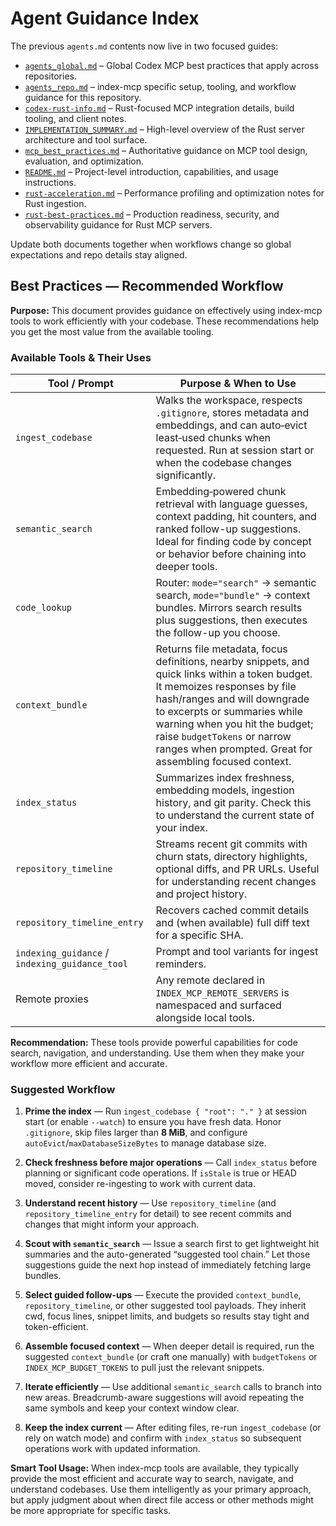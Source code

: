 # Agent Guidance Index

The previous `agents.md` contents now live in two focused guides:

- [`agents_global.md`](agents_global.md) – Global Codex MCP best practices that apply across repositories.
- [`agents_repo.md`](agents_repo.md) – index-mcp specific setup, tooling, and workflow guidance for this repository.
- [`codex-rust-info.md`](codex-rust-info.md) – Rust-focused MCP integration details, build tooling, and client notes.
- [`IMPLEMENTATION_SUMMARY.md`](IMPLEMENTATION_SUMMARY.md) – High-level overview of the Rust server architecture and tool surface.
- [`mcp_best_practices.md`](mcp_best_practices.md) – Authoritative guidance on MCP tool design, evaluation, and optimization.
- [`README.md`](README.md) – Project-level introduction, capabilities, and usage instructions.
- [`rust-acceleration.md`](rust-acceleration.md) – Performance profiling and optimization notes for Rust ingestion.
- [`rust-best-practices.md`](rust-best-practices.md) – Production readiness, security, and observability guidance for Rust MCP servers.

Update both documents together when workflows change so global expectations and repo details stay aligned.

## Best Practices — Recommended Workflow

**Purpose:** This document provides guidance on effectively using index-mcp tools to work efficiently with your codebase. These recommendations help you get the most value from the available tooling.

### Available Tools & Their Uses

| Tool / Prompt | Purpose & When to Use |
|---------------|-------|
| `ingest_codebase` | Walks the workspace, respects `.gitignore`, stores metadata and embeddings, and can auto‑evict least‑used chunks when requested. Run at session start or when the codebase changes significantly. |
| `semantic_search` | Embedding‑powered chunk retrieval with language guesses, context padding, hit counters, and ranked follow-up suggestions. Ideal for finding code by concept or behavior before chaining into deeper tools. |
| `code_lookup` | Router: `mode="search"` → semantic search, `mode="bundle"` → context bundles. Mirrors search results plus suggestions, then executes the follow-up you choose. |
| `context_bundle` | Returns file metadata, focus definitions, nearby snippets, and quick links within a token budget. It memoizes responses by file hash/ranges and will downgrade to excerpts or summaries while warning when you hit the budget; raise `budgetTokens` or narrow ranges when prompted. Great for assembling focused context. |
| `index_status` | Summarizes index freshness, embedding models, ingestion history, and git parity. Check this to understand the current state of your index. |
| `repository_timeline` | Streams recent git commits with churn stats, directory highlights, optional diffs, and PR URLs. Useful for understanding recent changes and project history. |
| `repository_timeline_entry` | Recovers cached commit details and (when available) full diff text for a specific SHA. |
| `indexing_guidance` / `indexing_guidance_tool` | Prompt and tool variants for ingest reminders. |
| Remote proxies | Any remote declared in `INDEX_MCP_REMOTE_SERVERS` is namespaced and surfaced alongside local tools. |

**Recommendation:** These tools provide powerful capabilities for code search, navigation, and understanding. Use them when they make your workflow more efficient and accurate.

### Suggested Workflow

1. **Prime the index** — Run `ingest_codebase { "root": "." }` at session start (or enable `--watch`) to ensure you have fresh data. Honor `.gitignore`, skip files larger than **8 MiB**, and configure `autoEvict`/`maxDatabaseSizeBytes` to manage database size.

2. **Check freshness before major operations** — Call `index_status` before planning or significant code operations. If `isStale` is true or HEAD moved, consider re-ingesting to work with current data.

3. **Understand recent history** — Use `repository_timeline` (and `repository_timeline_entry` for detail) to see recent commits and changes that might inform your approach.

4. **Scout with `semantic_search`** — Issue a search first to get lightweight hit summaries and the auto-generated “suggested tool chain.” Let those suggestions guide the next hop instead of immediately fetching large bundles.

5. **Select guided follow-ups** — Execute the provided `context_bundle`, `repository_timeline`, or other suggested tool payloads. They inherit cwd, focus lines, snippet limits, and budgets so results stay tight and token-efficient.

6. **Assemble focused context** — When deeper detail is required, run the suggested `context_bundle` (or craft one manually) with `budgetTokens` or `INDEX_MCP_BUDGET_TOKENS` to pull just the relevant snippets.

7. **Iterate efficiently** — Use additional `semantic_search` calls to branch into new areas. Breadcrumb-aware suggestions will avoid repeating the same symbols and keep your context window clear.

8. **Keep the index current** — After editing files, re-run `ingest_codebase` (or rely on watch mode) and confirm with `index_status` so subsequent operations work with updated information.

**Smart Tool Usage:** When index-mcp tools are available, they typically provide the most efficient and accurate way to search, navigate, and understand codebases. Use them intelligently as your primary approach, but apply judgment about when direct file access or other methods might be more appropriate for specific tasks.
